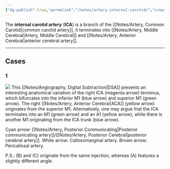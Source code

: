 ```yaml
---
{"dg-publish":true,"permalink":"/notes/artery-internal-carotid/","created":"2023-10-19T13:27:23.960-07:00","updated":"2023-12-20T09:39:12.577-08:00"}
---
```



The **internal carotid artery** (**ICA**) is a branch of the [[Notes/Artery, Common Carotid\|common carotid artery]], it terminates into [[Notes/Artery, Middle Cerebral\|Artery, Middle Cerebral]] and [[Notes/Artery, Anterior Cerebral\|anterior cerebral artery]].

---

## Cases 

### 1


![](https://i.imgur.com/KY5eyYy.jpg)
This [[Notes/Angiography, Digital Subtraction\|DSA]] presents an interesting anatomical variation of the right ICA (magenta arrow) terminus, which bifurcates into the inferior M1 (blue arrow) and superior M1 (green arrow). The right [[Notes/Artery, Anterior Cerebral\|ACA]] (yellow arrow) originates from the superior M1. Alternatively, one may argue that the ICA terminates into an M1 (green arrow) and an A1 (yellow arrow), while there is another M1 originating from the ICA trunk (blue arrow).

Cyan arrow: [[Notes/Artery, Posterior Communicating\|Posterior communicating artery]]/[[Notes/Artery, Posterior Cerebral\|posterior cerebral artery]].
White arrow: Callosomarginal artery.
Brown arrow: Pericallosal artery.

P.S.: (B) and (C) originate from the same injection, whereas (A) features a slightly different angle.